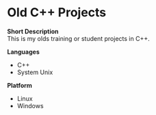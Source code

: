 # Old C++ Projects

**Short Description**  
This is my olds training or student projects in C++.

**Languages**
- C++
- System Unix

**Platform**
- Linux
- Windows
